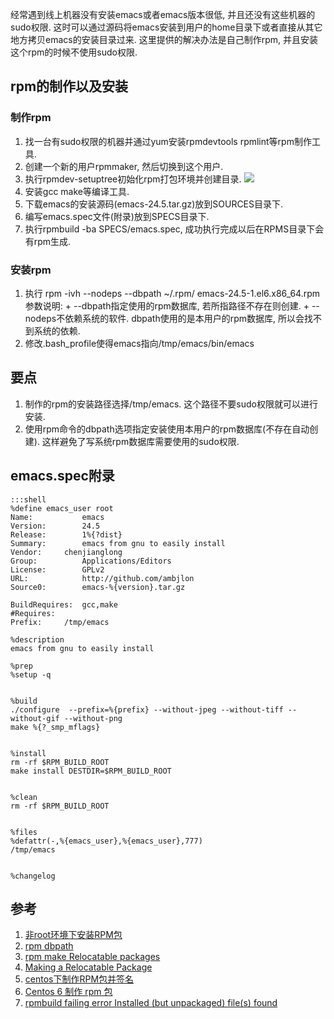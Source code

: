 经常遇到线上机器没有安装emacs或者emacs版本很低, 并且还没有这些机器的sudo权限.  这时可以通过源码将emacs安装到用户的home目录下或者直接从其它地方拷贝emacs的安装目录过来. 这里提供的解决办法是自己制作rpm, 并且安装这个rpm的时候不使用sudo权限.

## rpm的制作以及安装
### 制作rpm
1. 找一台有sudo权限的机器并通过yum安装rpmdevtools rpmlint等rpm制作工具.
2. 创建一个新的用户rpmmaker, 然后切换到这个用户.
3. 执行rpmdev-setuptree初始化rpm打包环境并创建目录.
   ![](/static/blog_pic/emacs_custom_rpm.png)  
4. 安装gcc make等编译工具.
5. 下载emacs的安装源码(emacs-24.5.tar.gz)放到SOURCES目录下.
6. 编写emacs.spec文件(附录)放到SPECS目录下.
7. 执行rpmbuild -ba  SPECS/emacs.spec, 成功执行完成以后在RPMS目录下会有rpm生成.
### 安装rpm
1. 执行 rpm -ivh  --nodeps --dbpath ~/.rpm/   emacs-24.5-1.el6.x86_64.rpm  
   参数说明:
       + --dbpath指定使用的rpm数据库, 若所指路径不存在则创建.
       + --nodeps不依赖系统的软件. dbpath使用的是本用户的rpm数据库, 所以会找不到系统的依赖.
2. 修改.bash_profile使得emacs指向/tmp/emacs/bin/emacs
   
## 要点
1. 制作的rpm的安装路径选择/tmp/emacs. 这个路径不要sudo权限就可以进行安装.
2. 使用rpm命令的dbpath选项指定安装使用本用户的rpm数据库(不存在自动创建). 这样避免了写系统rpm数据库需要使用的sudo权限.

## emacs.spec附录
    
    :::shell
    %define emacs_user root
    Name:           emacs
    Version:        24.5
    Release:        1%{?dist}
    Summary:       	emacs from gnu to easily install
    Vendor:		chenjianglong
    Group:          Applications/Editors
    License:        GPLv2
    URL:            http://github.com/ambjlon
    Source0:        emacs-%{version}.tar.gz
    
    BuildRequires:  gcc,make
    #Requires:       
    Prefix:		/tmp/emacs
    
    %description
    emacs from gnu to easily install
    
    %prep
    %setup -q
    
    
    %build
    ./configure  --prefix=%{prefix} --without-jpeg --without-tiff --without-gif --without-png
    make %{?_smp_mflags}
    
    
    %install
    rm -rf $RPM_BUILD_ROOT
    make install DESTDIR=$RPM_BUILD_ROOT
    
    
    %clean
    rm -rf $RPM_BUILD_ROOT
    
    
    %files
    %defattr(-,%{emacs_user},%{emacs_user},777)
    /tmp/emacs
    
    
    %changelog

## 参考
1. [非root环境下安装RPM包](http://my.huhoo.net/archives/2010/09/rootrpm.html)
2. [rpm dbpath](http://rpm.org/max-rpm-snapshot/s1-rpm-erase-additional-options.html)
3. [rpm make Relocatable packages](http://rpm5.org/docs/api/relocatable.html)
4. [Making a Relocatable Package](http://openpkg.gds.tuwien.ac.at/doc/book/maximum-rpm.html/node19.html#SECTION03740000000000000000)
5. [centos下制作RPM包并签名](https://www.52os.net/articles/howto-create-and-sign-rpm-package.html)
6. [Centos 6 制作 rpm 包](http://www.dahouduan.com/2015/06/15/Linux-centos-make-rpm/)
7. [rpmbuild failing error Installed (but unpackaged) file(s) found](http://stackoverflow.com/questions/26895389/build-errors-installed-but-unpackaged-files-found)
   
